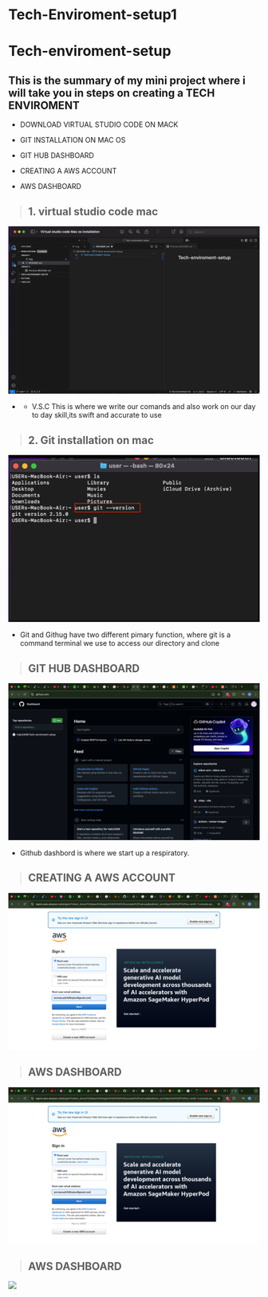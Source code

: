 # Tech-Enviroment-setup1

# Tech-enviroment-setup 
## This is the summary of my mini project where i will take you in steps on creating a TECH ENVIROMENT
- DOWNLOAD VIRTUAL STUDIO CODE ON MACK 

- GIT INSTALLATION ON MAC OS

- GIT HUB DASHBOARD


-  CREATING A AWS ACCOUNT 

- AWS DASHBOARD

>## 1. virtual studio code mac
![](./images/1.Virtual%20studio%20code.png)

- - V.S.C This is where we write our comands and also work on our day to day skill,its swift and accurate to use

>## 2. Git installation on mac
![](./images/2.git%20.png)

- Git and Githug have two different pimary function, where git is a command terminal we use to access our directory and clone 


>## GIT HUB DASHBOARD
![](./images/4.Git%20dashboard.png)


 - Github dashbord is where we start up a respiratory.


 >## CREATING A AWS ACCOUNT 

![](./images/5.AWS%20root%20user.png)



>##  AWS DASHBOARD
![](./images/5.AWS%20root%20user.png)




>##  AWS DASHBOARD
![](./IMGS/3.AWS%20account.png)

